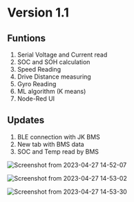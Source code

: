 # Version 1.1

## Funtions
1. Serial Voltage and Current read
2. SOC and SOH calculation
3. Speed Reading
4. Drive Distance measuring
5. Gyro Reading
6. ML algorithm (K means)
7. Node-Red UI

## Updates
1. BLE connection with JK BMS
2. New tab with BMS data
3. SOC and Temp read by BMS

![Screenshot from 2023-04-27 14-52-07](https://github.com/AD-Codex/E_Wheeler_UI_2023/assets/126350818/963e2a36-d20e-4065-9cd2-2e2b8410af22)

![Screenshot from 2023-04-27 14-53-02](https://github.com/AD-Codex/E_Wheeler_UI_2023/assets/126350818/80ecb481-e88f-4390-820f-2b739d48931f)

![Screenshot from 2023-04-27 14-53-30](https://github.com/AD-Codex/E_Wheeler_UI_2023/assets/126350818/4511ff4f-4c1d-4bb2-a41f-e21d29049e94)
